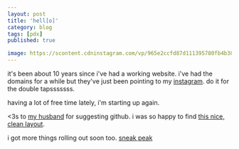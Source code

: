 ```yaml
---
layout: post
title: 'hell[o]'
category: blog
tags: [pdx]
published: true

image: https://scontent.cdninstagram.com/vp/965e2ccfd87d111395780fb4b38339fc/5B380755/t51.2885-15/s640x640/sh0.08/e35/28152635_345891839242716_315887633370710016_n.jpg
---
```


it's been about 10 years since i've had a working website. i've had the domains for a while but they've just been pointing to my [instagram](http://instagram.com/samdavid). do it for the double tapsssssss.

having a lot of free time lately, i'm starting up again. 

<3s to [my husband](http://codyrobert.com) for suggesting github. i was so happy to find [this nice, clean layout](https://github.com/swanson/lagom).

i got more things rolling out soon too. [sneak peak](http://instagram.com/whiskeyandboardgames)
